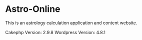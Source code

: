 # Astro-Online
This is an astrology calculation application and content website.

Cakephp Version: 2.9.8
Wordpress Version: 4.8.1
